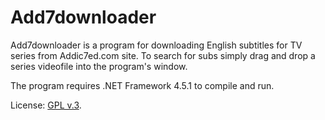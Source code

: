 # Add7downloader

Add7downloader is a program for downloading English subtitles for TV series from Addic7ed.com site.
To search for subs simply drag and drop a series videofile into the program's window.

The program requires .NET Framework 4.5.1 to compile and run.

License: [GPL v.3](http://www.gnu.org/licenses/gpl-3.0.en.html).
